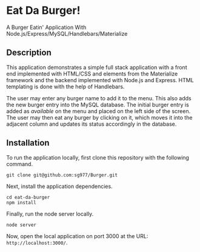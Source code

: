 # Eat Da Burger!
A Burger Eatin' Application With Node.js/Express/MySQL/Handlebars/Materialize

## Description

This application demonstrates a simple full stack application with a front end implemented with HTML/CSS and elements from the Materialize framework and the backend implemented with Node.js and Express. HTML templating is done with the help of Handlebars.

The user may enter any burger name to add it to the menu. This also adds the new burger entry into the MySQL database. The initial burger entry is added as *available* on the menu and placed on the left side of the screen. The user may then eat any burger by clicking on it, which moves it into the adjacent column and updates its status accordingly in the database.


## Installation

To run the application locally, first clone this repository with the following command.

	git clone git@github.com:sg977/Burger.git
	
Next, install the application dependencies.

	cd eat-da-burger
	npm install
	
Finally, run the node server locally.

	node server
	
Now, open the local application on port 3000 at the URL: `http://localhost:3000/`.
